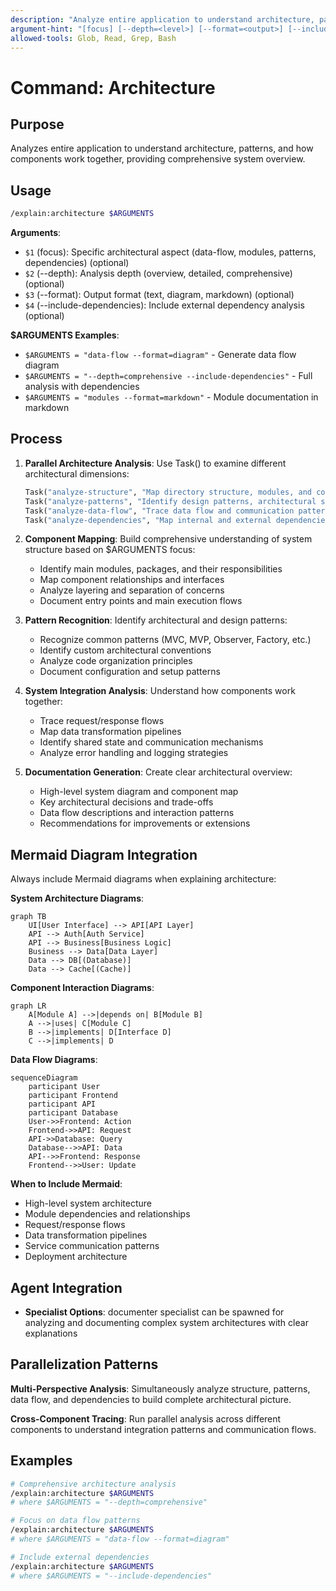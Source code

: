 ```yaml
---
description: "Analyze entire application to understand architecture, patterns, and how components work together"
argument-hint: "[focus] [--depth=<level>] [--format=<output>] [--include-dependencies]"
allowed-tools: Glob, Read, Grep, Bash
---
```


# Command: Architecture

## Purpose

Analyzes entire application to understand architecture, patterns, and how components work together, providing comprehensive system overview.

## Usage

```bash
/explain:architecture $ARGUMENTS
```

**Arguments**:

- `$1` (focus): Specific architectural aspect (data-flow, modules, patterns, dependencies) (optional)
- `$2` (--depth): Analysis depth (overview, detailed, comprehensive) (optional)
- `$3` (--format): Output format (text, diagram, markdown) (optional)
- `$4` (--include-dependencies): Include external dependency analysis (optional)

**$ARGUMENTS Examples**:

- `$ARGUMENTS = "data-flow --format=diagram"` - Generate data flow diagram
- `$ARGUMENTS = "--depth=comprehensive --include-dependencies"` - Full analysis with dependencies
- `$ARGUMENTS = "modules --format=markdown"` - Module documentation in markdown

## Process

1. **Parallel Architecture Analysis**: Use Task() to examine different architectural dimensions:

   ```python
   Task("analyze-structure", "Map directory structure, modules, and component organization")
   Task("analyze-patterns", "Identify design patterns, architectural styles, and conventions")
   Task("analyze-data-flow", "Trace data flow and communication patterns between components")
   Task("analyze-dependencies", "Map internal and external dependencies and relationships")
   ```

2. **Component Mapping**: Build comprehensive understanding of system structure based on $ARGUMENTS focus:
   - Identify main modules, packages, and their responsibilities
   - Map component relationships and interfaces
   - Analyze layering and separation of concerns
   - Document entry points and main execution flows

3. **Pattern Recognition**: Identify architectural and design patterns:
   - Recognize common patterns (MVC, MVP, Observer, Factory, etc.)
   - Identify custom architectural conventions
   - Analyze code organization principles
   - Document configuration and setup patterns

4. **System Integration Analysis**: Understand how components work together:
   - Trace request/response flows
   - Map data transformation pipelines
   - Identify shared state and communication mechanisms
   - Analyze error handling and logging strategies

5. **Documentation Generation**: Create clear architectural overview:
   - High-level system diagram and component map
   - Key architectural decisions and trade-offs
   - Data flow descriptions and interaction patterns
   - Recommendations for improvements or extensions

## Mermaid Diagram Integration

Always include Mermaid diagrams when explaining architecture:

**System Architecture Diagrams**:

```mermaid
graph TB
    UI[User Interface] --> API[API Layer]
    API --> Auth[Auth Service]
    API --> Business[Business Logic]
    Business --> Data[Data Layer]
    Data --> DB[(Database)]
    Data --> Cache[(Cache)]
```

**Component Interaction Diagrams**:

```mermaid
graph LR
    A[Module A] -->|depends on| B[Module B]
    A -->|uses| C[Module C]
    B -->|implements| D[Interface D]
    C -->|implements| D
```

**Data Flow Diagrams**:

```mermaid
sequenceDiagram
    participant User
    participant Frontend
    participant API
    participant Database
    User->>Frontend: Action
    Frontend->>API: Request
    API->>Database: Query
    Database-->>API: Data
    API-->>Frontend: Response
    Frontend-->>User: Update
```

**When to Include Mermaid**:

- High-level system architecture
- Module dependencies and relationships
- Request/response flows
- Data transformation pipelines
- Service communication patterns
- Deployment architecture

## Agent Integration

- **Specialist Options**: documenter specialist can be spawned for analyzing and documenting complex system architectures with clear explanations

## Parallelization Patterns

**Multi-Perspective Analysis**: Simultaneously analyze structure, patterns, data flow, and dependencies to build complete architectural picture.

**Cross-Component Tracing**: Run parallel analysis across different components to understand integration patterns and communication flows.

## Examples

```bash
# Comprehensive architecture analysis
/explain:architecture $ARGUMENTS
# where $ARGUMENTS = "--depth=comprehensive"

# Focus on data flow patterns
/explain:architecture $ARGUMENTS
# where $ARGUMENTS = "data-flow --format=diagram"

# Include external dependencies
/explain:architecture $ARGUMENTS
# where $ARGUMENTS = "--include-dependencies"
```
